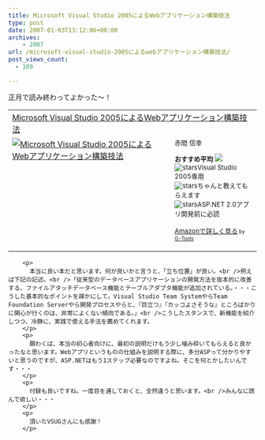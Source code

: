 ```yaml
---
title: Microsoft Visual Studio 2005によるWebアプリケーション構築技法
type: post
date: 2007-01-03T13:12:06+00:00
archives:
    - 2007
url: /microsoft-visual-studio-2005によるwebアプリケーション構築技法/
post_views_count:
  - 109

---
```

正月で読み終わってよかった～！ 

<table cellpadding="5" border="0">
  <tr>
    <td colspan="2">
      <a href="http://www.amazon.co.jp/exec/obidos/ASIN/4891005157/konnokiyotaka-22/ref=nosim/" target="_blank">Microsoft Visual Studio 2005によるWebアプリケーション構築技法</a>
    </td>
  </tr>
  
  <tr>
    <td valign="top">
      <a href="http://www.amazon.co.jp/exec/obidos/ASIN/4891005157/konnokiyotaka-22/ref=nosim/" target="_blank"><img alt="Microsoft Visual Studio 2005によるWebアプリケーション構築技法" src="https://i1.wp.com/ec2.images-amazon.com/images/P/4891005157.01._SCMZZZZZZZ_V51803122_.jpg" border="0" data-recalc-dims="1" /></a>
    </td>
    <td valign="top">
      <font size="-1">赤間 信幸 </p>
      <p>
        <strong>おすすめ平均</strong> <img src="https://i2.wp.com/g-images.amazon.com/images/G/01/detail/stars-4-5.gif" data-recalc-dims="1" /><br /><img alt="stars" src="https://i2.wp.com/g-images.amazon.com/images/G/01/detail/stars-4-0.gif" data-recalc-dims="1" />Visual Studio 2005専用<br /><img alt="stars" src="https://i1.wp.com/g-images.amazon.com/images/G/01/detail/stars-5-0.gif" data-recalc-dims="1" />ちゃんと教えてもらえます<br /><img alt="stars" src="https://i1.wp.com/g-images.amazon.com/images/G/01/detail/stars-5-0.gif" data-recalc-dims="1" />ASP.NET 2.0アプリ開発前に必読
      </p>
      <p>
        <a href="http://www.amazon.co.jp/exec/obidos/ASIN/4891005157/konnokiyotaka-22/ref=nosim/" target="_blank">Amazonで詳しく見る</a></font><font size="-2"> by <a href="http://www.goodpic.com/mt/aws/index.html">G-Tools</a></font></td> </tr> </tbody> </table> 
        
        <p>
          本当に良い本だと思います。何が良いかと言うと、「立ち位置」が良い。<br />例えば下記の記述。<br />「従来型のデータベースアプリケーションの開発方法を抜本的に改善する、ファイルアタッチデータベース機能とテーブルアダプタ機能が追加されている。・・・こうした基本的なポイントを疎かにして。Visual Studio Team SystemやらTeam Foundation Serverやら開発プロセスやらと、『目立つ』『カッコよさそうな』ところばかりに関心が行くのは、非常によくない傾向である。」<br />こうしたスタンスで、新機能を紹介しつつ、冷静に、実践で使える手法を薦めてくれます。
        </p>
        <p>
          願わくば、本当の初心者向けに、最初の説明だけもう少し噛み砕いてもらえると良かったなと思います。Webアプリというものの仕組みを説明する際に、多分ASPって分かりやすいと思うのですが、ASP.NETはもう1ステップ必要なのですよね。そこを何とかしたいんです・・・
        </p>
        <p>
          付録も良いですね。一度目を通しておくと、全然違うと思います。<br />みんなに読んで欲しい・・・
        </p>
        <p>
          頂いたVSUGさんにも感謝！
        </p>